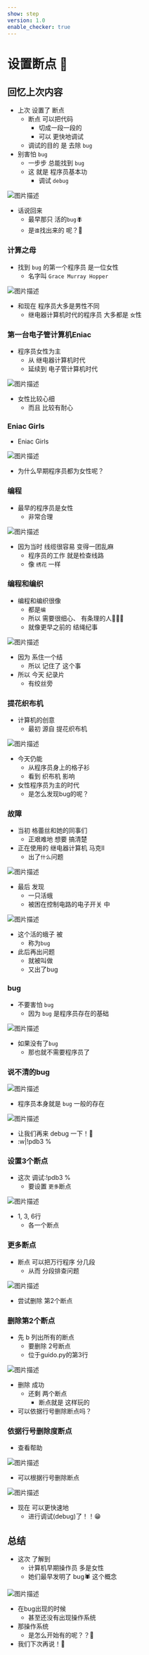 ```yaml
---
show: step
version: 1.0
enable_checker: true
---
```


# 设置断点 🥊

## 回忆上次内容

- 上次 设置了 断点
	- 断点 可以把代码 
		- 切成一段一段的 
		- 可以 更快地调试
  - 调试的目的 是 去除 `bug`
- 别害怕 `bug`
  - 一步步 总能找到 `bug` 
  - 这 就是 程序员基本功
	- 调试 `debug` 

![图片描述](https://doc.shiyanlou.com/courses/uid1190679-20210220-1613775864374)

- 话说回来 
	- 最早那只 活的`bug`🪰
	- 是`谁`找出来的 呢？🤔

### 计算之母

- 找到 `bug` 的第一个程序员 是一位女性
	- 名字叫 `Grace Murray Hopper`

![图片描述](https://doc.shiyanlou.com/courses/uid1190679-20210811-1628645970342)

- 和现在 程序员大多是男性不同
	- 继电器计算机时代的程序员 大多都是  `女`性

### 第一台电子管计算机Eniac

- 程序员女性为主
	- 从 继电器计算机时代
	- 延续到 电子管计算机时代

![图片描述](https://doc.shiyanlou.com/courses/uid1190679-20220928-1664364729621)

- 女性比较心细
	- 而且 比较有耐心

### Eniac Girls

-  Eniac Girls

![图片描述](https://doc.shiyanlou.com/courses/uid1190679-20231031-1698741626103)

- 为什么早期程序员都为女性呢？

### 编程

- 最早的程序员是女性
	- 非常合理

![图片描述](https://doc.shiyanlou.com/courses/uid1190679-20231031-1698744349845)

- 因为当时 线缆很容易 变得一团乱麻
	- 程序员的工作 就是检查线路
	- 像 `绣花` 一样

### 编程和编织

- 编程和编织很像
	- 都是`编`
	- 所以 需要很细心、 有条理的人👩🏼‍🦱
	- 就像更早之前的 结绳纪事

![图片描述](https://doc.shiyanlou.com/courses/uid1190679-20231022-1697941531867)

- 因为 系住一个结
	- 所以 记住了 这个事
- 所以 今天 纪录片
	- 有绞丝旁

### 提花织布机

- 计算机的创意 
	- 最初 源自 提花织布机

![图片描述](https://doc.shiyanlou.com/courses/uid1190679-20220927-1664229114586)

- 今天仍能 
	- 从程序员身上的格子衫
	- 看到 织布机 影响
- 女性程序员为主的时代
	- 是怎么发现bug的呢？

### 故障

- 当初 格蕾丝和她的同事们 
	- 正艰难地 想要 搞清楚
- 正在使用的 继电器计算机 马克II 
	- 出了`什么`问题

![图片描述](https://doc.shiyanlou.com/courses/uid1190679-20210916-1631788883985)

- 最后 发现
	- 一只活蛾 
	- 被困在控制电路的电子开关 中

![图片描述](https://doc.shiyanlou.com/courses/uid1190679-20230531-1685514354044)

- 这个活的蛾子 被 
	- 称为`bug`
- 此后再出问题
	- 就被叫做 
	- 又出了bug

### bug

- 不要害怕 `bug`
	- 因为 `bug` 是程序员存在的基础

![图片描述](https://doc.shiyanlou.com/courses/uid1190679-20230531-1685514839103)

- 如果没有了`bug`
	- 那也就不需要程序员了

### 说不清的bug

![图片描述](https://doc.shiyanlou.com/courses/uid1190679-20230531-1685514872422)

- 程序员本身就是 `bug` 一般的存在 

![图片描述](https://doc.shiyanlou.com/courses/uid1190679-20230227-1677498225167)

- 让我们再来 debug 一下！🐥
- :w|!pdb3 %

### 设置3个断点

- 这次 调试:!pdb3 %
	- 要设置 `更多`断点

![图片描述](https://doc.shiyanlou.com/courses/uid1190679-20220916-1663320478722)

- 1, 3, 6行
	- 各一个断点

### 更多断点

- 断点 可以把万行程序 分几段
	- 从而 分段排查问题

![图片描述](https://doc.shiyanlou.com/courses/uid1190679-20220916-1663320754424)

- 尝试删除 第2个断点

### 删除第2个断点

- 先 b 列出所有的断点
	- 要删除 2号断点
	- 位于guido.py的第3行

![图片描述](https://doc.shiyanlou.com/courses/uid1190679-20220916-1663320815015)

- 删除 成功
	- 还剩 两个断点
		- 断点就是 这样玩的
- 可以依据行号删除断点吗？

### 依据行号删除度断点

- 查看帮助

![图片描述](https://doc.shiyanlou.com/courses/uid1190679-20231108-1699433014013)

- 可以根据行号删除断点

![图片描述](https://doc.shiyanlou.com/courses/uid1190679-20231108-1699433031822)

- 现在 可以更快速地 
	- 进行调试(debug)了！！😁

## 总结

- 这次 了解到 
	- 计算机早期操作员 多是女性
	- 她们最早发明了 bug🕷 这个概念

![图片描述](https://doc.shiyanlou.com/courses/uid1190679-20231031-1698745117237)

- 在bug出现的时候
	- 甚至还没有出现操作系统
- 那操作系统 
	- 是怎么开始有的呢？？🤔
- 我们下次再说！👋